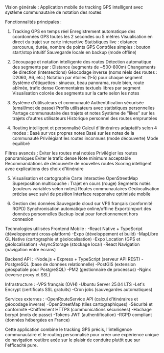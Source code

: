 Vision générale :
Application mobile de tracking GPS intelligent avec système communautaire de notation des routes

Fonctionnalités principales :
1. Tracking GPS en temps réel
Enregistrement automatique des coordonnées GPS toutes les 2 secondes ou 5 mètres
Visualisation en direct du trajet sur carte interactive
Statistiques live : distance parcourue, durée, nombre de points GPS
Contrôles simples : bouton start/stop intuitif
Sauvegarde locale en backup (mode offline)

2. Découpage et notation intelligente des routes
Détection automatique des segments par :
Distance (segments de ~500-800m)
Changements de direction (intersections)
Géocodage inverse (noms réels des routes : D2060, A6, etc.)
Notation par étoiles (1-5) pour chaque segment
Système d'étiquettes : sinueux, beau panorama, roule bien, route abîmée, trafic dense
Commentaires textuels libres par segment
Visualisation colorée des segments sur la carte selon les notes

3. Système d'utilisateurs et communauté
Authentification sécurisée (email/mot de passe)
Profils utilisateurs avec statistiques personnelles
Partage communautaire des trajets et notes
Système de "likes" sur les trajets d'autres utilisateurs
Historique personnel des routes empruntées

4. Routing intelligent et personnalisé
Calcul d'itinéraires adaptatifs selon 4 modes :
Basé sur vos propres notes
Basé sur les notes de la communauté
Privilégiant les routes inconnues (mode découverte)
Mode équilibré

Filtres avancés :
Éviter les routes mal notées
Privilégier les routes panoramiques
Éviter le trafic dense
Note minimum acceptable
Recommandations de découverte de nouvelles routes
Scoring intelligent avec explications des choix d'itinéraire

5. Visualisation et cartographie
Carte interactive OpenStreetMap
Superposition multicouche :
Trajet en cours (rouge)
Segments notés (couleurs variables selon notes)
Routes communautaires
Géolocalisation précise avec suivi de position
Interface responsive optimisée mobile

6. Gestion des données
Sauvegarde cloud sur VPS français (conformité RGPD)
Synchronisation automatique online/offline
Export/import des données personnelles
Backup local pour fonctionnement hors connexion

Technologies utilisées
Frontend Mobile :
-React Native + TypeScript (développement cross-platform)
-Expo (développement et build)
-MapLibre GL Native (cartographie et géolocalisation)
-Expo Location (GPS et géolocalisation)
-AsyncStorage (stockage local)
-React Navigation (navigation entre écrans)

Backend API :
-Node.js + Express + TypeScript (serveur API REST)
-PostgreSQL (base de données relationnelle)
-PostGIS (extension géospatiale pour PostgreSQL)
-PM2 (gestionnaire de processus)
-Nginx (reverse proxy et SSL)

Infrastructure :
-VPS français (OVH)
-Ubuntu Server 25.04 LTS
-Let's Encrypt (certificats SSL gratuits)
-Cron jobs (sauvegardes automatiques)

Services externes :
-OpenRouteService API (calcul d'itinéraires et géocodage inverse)
-OpenStreetMap (tiles cartographiques)
-Sécurité et conformité
-Chiffrement HTTPS (communications sécurisées)
-Hachage bcrypt (mots de passe)
-Tokens JWT (authentification)
-RGPD compliant (données hébergées en France)


Cette application combine le tracking GPS précis, l'intelligence communautaire et le routing personnalisé pour créer une expérience unique de navigation routière axée sur le plaisir de conduire plutôt que sur l'efficacité pure.